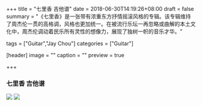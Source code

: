 +++
title = "七里香 吉他谱"
date = 2018-06-30T14:19:26+08:00
draft = false
summary = "《七里香》是一张带有浓重东方抒情摇滚风格的专辑。该专辑维持了周杰伦一贯的高格调，风格也更加统一。在被流行乐坛一再忽略或曲解的本土文化中，周杰伦调动着民乐所有灵性的想像力，展现了独树一帜的音乐才华。"

tags = ["Guitar","Jay Chou"]
categories = ["Guitar"]

[header]
image = ""
caption = ""
preview = true

+++

### 七里香 吉他谱
![](http://osv1xytac.bkt.clouddn.com/18-6-30/64315980.jpg)
![](http://osv1xytac.bkt.clouddn.com/18-6-30/61985130.jpg)
